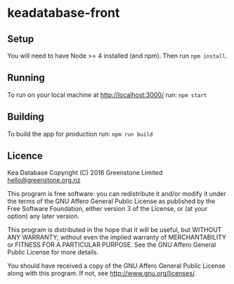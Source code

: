 keadatabase-front
=================

Setup
-----
You will need to have Node >= 4 installed (and npm).
Then run `npm install`.

Running
-------
To run on your local machine at <http://localhost:3000/> run:
`npm start`

Building
--------
To build the app for production run:
`npm run build`

Licence
-------
Kea Database 
Copyright (C) 2016 Greenstone Limited hello@greenstone.org.nz

This program is free software: you can redistribute it and/or modify it under the terms of the GNU Affero General Public License as published by the Free Software Foundation, either version 3 of the License, or (at your option) any later version.

This program is distributed in the hope that it will be useful, but WITHOUT ANY WARRANTY; without even the implied warranty of MERCHANTABILITY or FITNESS FOR A PARTICULAR PURPOSE. See the GNU Affero General Public License for more details.

You should have received a copy of the GNU Affero General Public License along with this program. If not, see http://www.gnu.org/licenses/.
